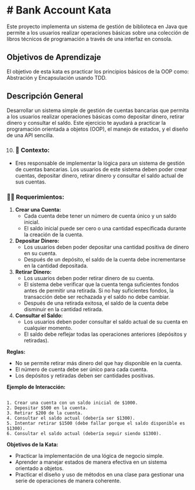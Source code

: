 # # Bank Account Kata

Este proyecto implementa un sistema de gestión de biblioteca en Java que permite a los usuarios realizar operaciones básicas sobre una colección de libros técnicos de programación a través de una interfaz en consola.

## Objetivos de Aprendizaje

El objetivo de esta kata es practicar los principios básicos de la OOP como: Abstración y Encapsulación usando TDD.

## Descripción General
Desarrollar un sistema simple de gestión de cuentas bancarias que permita a los usuarios realizar operaciones básicas como depositar dinero, retirar dinero y consultar el saldo. Este ejercicio te ayudará a practicar la programación orientada a objetos (OOP), el manejo de estados, y el diseño de una API sencilla.


10. ### 🏁 **Contexto:**

- Eres responsable de implementar la lógica para un sistema de gestión de cuentas bancarias. Los usuarios de este sistema deben poder crear cuentas, depositar dinero, retirar dinero y consultar el saldo actual de sus cuentas.

### 😮‍💨 **Requerimientos:**

1. **Crear una Cuenta:**
    - Cada cuenta debe tener un número de cuenta único y un saldo inicial.
    - El saldo inicial puede ser cero o una cantidad especificada durante la creación de la cuenta.
2. **Depositar Dinero:**
    - Los usuarios deben poder depositar una cantidad positiva de dinero en su cuenta.
    - Después de un depósito, el saldo de la cuenta debe incrementarse en la cantidad depositada.
3. **Retirar Dinero:**
    - Los usuarios deben poder retirar dinero de su cuenta.
    - El sistema debe verificar que la cuenta tenga suficientes fondos antes de permitir una retirada. Si no hay suficientes fondos, la transacción debe ser rechazada y el saldo no debe cambiar.
    - Después de una retirada exitosa, el saldo de la cuenta debe disminuir en la cantidad retirada.
4. **Consultar el Saldo:**
    - Los usuarios deben poder consultar el saldo actual de su cuenta en cualquier momento.
    - El saldo debe reflejar todas las operaciones anteriores (depósitos y retiradas).

**Reglas:**

- No se permite retirar más dinero del que hay disponible en la cuenta.
- El número de cuenta debe ser único para cada cuenta.
- Los depósitos y retiradas deben ser cantidades positivas.

**Ejemplo de Interacción:**

```

1. Crear una cuenta con un saldo inicial de $1000.
2. Depositar $500 en la cuenta.
3. Retirar $200 de la cuenta.
4. Consultar el saldo actual (debería ser $1300).
5. Intentar retirar $1500 (debe fallar porque el saldo disponible es $1300).
6. Consultar el saldo actual (debería seguir siendo $1300).
```

**Objetivos de la Kata:**

- Practicar la implementación de una lógica de negocio simple.
- Aprender a manejar estados de manera efectiva en un sistema orientado a objetos.
- Practicar el diseño y uso de métodos en una clase para gestionar una serie de operaciones de manera coherente.
